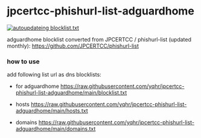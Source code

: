 # jpcertcc-phishurl-list-adguardhome

[![autoupdateing blocklist.txt](https://github.com/yqhr/jpcertcc-phishurl-list-adguardhome/actions/workflows/action.yml/badge.svg)](https://github.com/yqhr/jpcertcc-phishurl-list-adguardhome/actions/workflows/action.yml)

adguardhome blocklist converted from JPCERTCC / phishurl-list (updated monthly):
https://github.com/JPCERTCC/phishurl-list


### how to use

add following list url as dns blocklists:

- for adguardhome
https://raw.githubusercontent.com/yqhr/jpcertcc-phishurl-list-adguardhome/main/blocklist.txt

- hosts
https://raw.githubusercontent.com/yqhr/jpcertcc-phishurl-list-adguardhome/main/hosts.txt

- domains
https://raw.githubusercontent.com/yqhr/jpcertcc-phishurl-list-adguardhome/main/domains.txt
